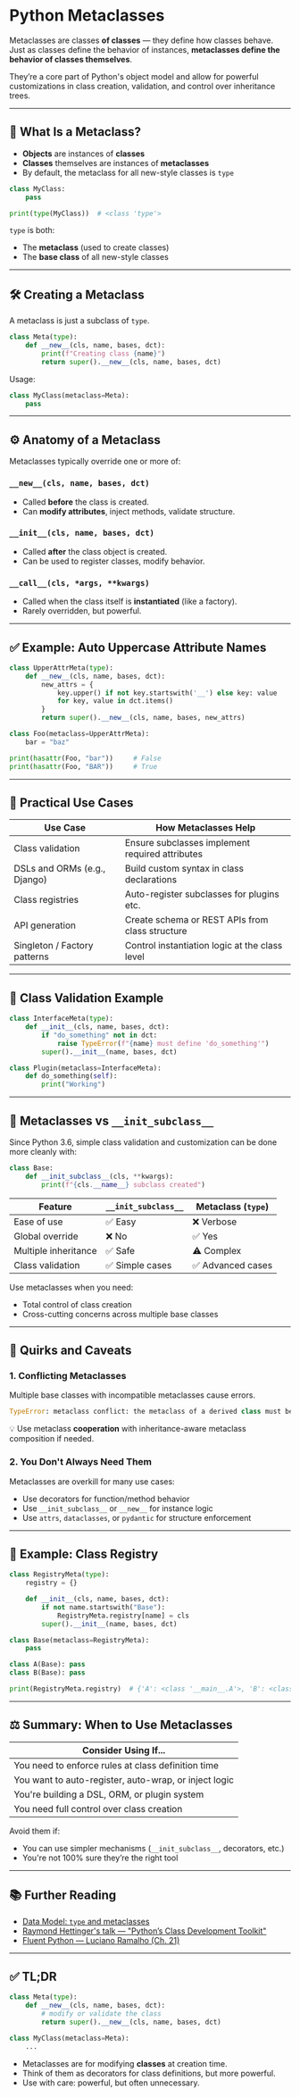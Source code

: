 # Python Metaclasses

Metaclasses are classes **of classes** — they define how classes behave. Just as classes define the behavior of instances, **metaclasses define the behavior of classes themselves**.

They’re a core part of Python's object model and allow for powerful customizations in class creation, validation, and control over inheritance trees.

---

## 🔰 What Is a Metaclass?

- **Objects** are instances of **classes**
- **Classes** themselves are instances of **metaclasses**
- By default, the metaclass for all new-style classes is `type`

```python
class MyClass:
    pass

print(type(MyClass))  # <class 'type'>
```

`type` is both:
- The **metaclass** (used to create classes)
- The **base class** of all new-style classes

---

## 🛠 Creating a Metaclass

A metaclass is just a subclass of `type`.

```python
class Meta(type):
    def __new__(cls, name, bases, dct):
        print(f"Creating class {name}")
        return super().__new__(cls, name, bases, dct)
```

Usage:

```python
class MyClass(metaclass=Meta):
    pass
```

---

## ⚙️ Anatomy of a Metaclass

Metaclasses typically override one or more of:

### `__new__(cls, name, bases, dct)`
- Called **before** the class is created.
- Can **modify attributes**, inject methods, validate structure.

### `__init__(cls, name, bases, dct)`
- Called **after** the class object is created.
- Can be used to register classes, modify behavior.

### `__call__(cls, *args, **kwargs)`
- Called when the class itself is **instantiated** (like a factory).
- Rarely overridden, but powerful.

---

## ✅ Example: Auto Uppercase Attribute Names

```python
class UpperAttrMeta(type):
    def __new__(cls, name, bases, dct):
        new_attrs = {
            key.upper() if not key.startswith('__') else key: value
            for key, value in dct.items()
        }
        return super().__new__(cls, name, bases, new_attrs)

class Foo(metaclass=UpperAttrMeta):
    bar = "baz"

print(hasattr(Foo, "bar"))     # False
print(hasattr(Foo, "BAR"))     # True
```

---

## 🧪 Practical Use Cases

| Use Case                      | How Metaclasses Help                              |
|------------------------------|---------------------------------------------------|
| Class validation              | Ensure subclasses implement required attributes   |
| DSLs and ORMs (e.g., Django) | Build custom syntax in class declarations         |
| Class registries              | Auto-register subclasses for plugins etc.         |
| API generation                | Create schema or REST APIs from class structure   |
| Singleton / Factory patterns | Control instantiation logic at the class level    |

---

## 📌 Class Validation Example

```python
class InterfaceMeta(type):
    def __init__(cls, name, bases, dct):
        if "do_something" not in dct:
            raise TypeError(f"{name} must define 'do_something'")
        super().__init__(name, bases, dct)

class Plugin(metaclass=InterfaceMeta):
    def do_something(self):
        print("Working")
```

---

## 🧱 Metaclasses vs `__init_subclass__`

Since Python 3.6, simple class validation and customization can be done more cleanly with:

```python
class Base:
    def __init_subclass__(cls, **kwargs):
        print(f"{cls.__name__} subclass created")
```

| Feature                | `__init_subclass__` | Metaclass (`type`) |
|------------------------|---------------------|---------------------|
| Ease of use            | ✅ Easy              | ❌ Verbose          |
| Global override        | ❌ No                | ✅ Yes              |
| Multiple inheritance   | ✅ Safe              | ⚠️ Complex          |
| Class validation       | ✅ Simple cases      | ✅ Advanced cases    |

Use metaclasses when you need:
- Total control of class creation
- Cross-cutting concerns across multiple base classes

---

## 🧵 Quirks and Caveats

### 1. Conflicting Metaclasses

Multiple base classes with incompatible metaclasses cause errors.

```python
TypeError: metaclass conflict: the metaclass of a derived class must be a (non-strict) subclass of the metaclasses of all its bases
```

💡 Use metaclass **cooperation** with inheritance-aware metaclass composition if needed.

### 2. You Don't Always Need Them

Metaclasses are overkill for many use cases:
- Use decorators for function/method behavior
- Use `__init_subclass__` or `__new__` for instance logic
- Use `attrs`, `dataclasses`, or `pydantic` for structure enforcement

---

## 🧪 Example: Class Registry

```python
class RegistryMeta(type):
    registry = {}

    def __init__(cls, name, bases, dct):
        if not name.startswith("Base"):
            RegistryMeta.registry[name] = cls
        super().__init__(name, bases, dct)

class Base(metaclass=RegistryMeta):
    pass

class A(Base): pass
class B(Base): pass

print(RegistryMeta.registry)  # {'A': <class '__main__.A'>, 'B': <class '__main__.B'>}
```

---

## ⚖️ Summary: When to Use Metaclasses

| Consider Using If...                                  |
|--------------------------------------------------------|
| You need to enforce rules at class definition time     |
| You want to auto-register, auto-wrap, or inject logic  |
| You're building a DSL, ORM, or plugin system           |
| You need full control over class creation              |

Avoid them if:
- You can use simpler mechanisms (`__init_subclass__`, decorators, etc.)
- You're not 100% sure they’re the right tool

---

## 📚 Further Reading

- [Data Model: `type` and metaclasses](https://docs.python.org/3/reference/datamodel.html#metaclasses)
- [Raymond Hettinger's talk — "Python’s Class Development Toolkit"](https://www.youtube.com/watch?v=HTLu2DFOdTg)
- [Fluent Python — Luciano Ramalho (Ch. 21)](https://www.oreilly.com/library/view/fluent-python/9781491946237/)

---

## ✅ TL;DR

```python
class Meta(type):
    def __new__(cls, name, bases, dct):
        # modify or validate the class
        return super().__new__(cls, name, bases, dct)

class MyClass(metaclass=Meta):
    ...
```

- Metaclasses are for modifying **classes** at creation time.
- Think of them as decorators for class definitions, but more powerful.
- Use with care: powerful, but often unnecessary.

